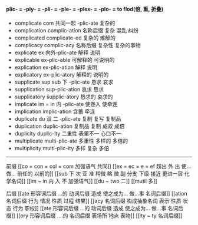#### plic- = -ply- = -pli- = -ple- = -plex- = -plo- = to flod(倍, 重, 折叠)

- complicate com 共同一起 -plic-ate 复杂的
- complication complic-ation 名称后缀  复杂 混乱 纠纷
- complicated complicate-ed 复杂的 难解的
- complicacy complic-acy 名称后缀 复杂性 复杂的事物
- explicate ex 向外-plic-ate 解释 说明
- explicable ex-plic-able 可解释的 可说明的
- explication ex-plic-ation 解释 说明
- explicatory ex-plic-atory  解释的 说明的
- supplicate sup  sub 下 -plic-ate 恳求 哀求
- supplication sup-plic-ation 哀求 恳求
- supplicatory supplic-atory 恳求的 哀求的
- implicate im = in 内 -plic-ate 使卷入 使牵连
- implication implic-ation  含蓄 牵连
- duplicate du 双 二 -plic-ate 复制 复写  复制品 
- duplication duplic-ation  复制品 复制 成双 成倍
- duplicity duplic-ity 二重性 表里不一 心口不一
- multiplicate multi-plic-ate 多重性 多样的 多倍的
- multiplicity multi-plic-ity 多样 复杂 多倍

----
前缀
[[co = con  = col = com  加强语气 共同]]
[[ex  = ec = e = ef 超出 外 出 使... 做... 前任的 以前的]]
[[sub   下  次 亚  准  稍微 略 微   副 分支 下级   接近 更进一层  化学名词]]
[[im  ~ in 内 入  不 加强语气]]
[[du ~ two 二]]
[[mutil 多]]

后缀
[[ate 形容词后缀  ...的 动词后缀 造成 使之成为... 做...事 名词后缀]]
[[ation 名词后缀  行为 情况 性质 过程 结果]]
[[acy 名词后缀 构成抽象名词 表示 性质 状态 行为 职权]]
[[ate 形容词后缀  ...的 动词后缀 造成 使之成为... 做...事 名词后缀]]
[[ory 形容词后缀 ....的 名词后缀 表场所 地点 表物]]
[[ity  ~ ty 名词后缀]]